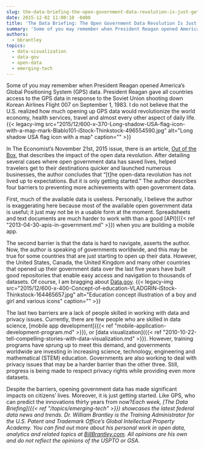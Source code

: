 ```yaml
---
slug: the-data-briefing-the-open-government-data-revolution-is-just-getting-started
date: 2015-12-02 11:00:18 -0400
title: 'The Data Briefing: The Open Government Data Revolution Is Just Getting Started'
summary: 'Some of you may remember when President Reagan opened America’s Global Positioning System (GPS) data. President Reagan gave all countries access to the GPS data in response to the Soviet Union shooting down Korean Airlines Flight 007 on September 1, 1983. I do not believe that the U.S. realized how much opening up GPS data'
authors:
  - bbrantley
topics:
  - data-visualization
  - data-gov
  - open-data
  - emerging-tech
---
```


Some of you may remember when President Reagan opened America’s Global Positioning System (GPS) data. President Reagan gave all countries access to the GPS data in response to the Soviet Union shooting down Korean Airlines Flight 007 on September 1, 1983. I do not believe that the U.S. realized how much opening up GPS data would revolutionize the world economy, health services, travel and almost every other aspect of daily life. {{< legacy-img src="2015/12/600-x-370-Long-shadow-USA-flag-icon-with-a-map-mark-Blablo101-iStock-Thinkstock-496554590.jpg" alt="Long shadow USA flag icon with a map" caption="" >}} 

In The Economist’s November 21st, 2015 issue, there is an article, <a href="http://www.economist.com/news/international/21678833-open-data-revolution-has-not-lived-up-expectations-it-only-getting" target="_blank">Out of the Box</a>, that describes the impact of the open data revolution. After detailing several cases where open government data has saved lives, helped travelers get to their destinations quicker and launched numerous businesses, the author concludes that “[t]he open-data revolution has not lived up to expectations. But it is only getting started.” The author describes four barriers to preventing more achievements with open government data.

First, much of the available data is useless. Personally, I believe the author is exaggerating here because most of the available open government data is useful; it just may not be in a usable form at the moment. Spreadsheets and text documents are much harder to work with than a good [API]({{< ref "2013-04-30-apis-in-government.md" >}}) when you are building a mobile app.

The second barrier is that the data is hard to navigate, asserts the author. Now, the author is speaking of governments worldwide, and this may be true for some countries that are just starting to open up their data. However, the United States, Canada, the United Kingdom and many other countries that opened up their government data over the last five years have built good repositories that enable easy access and navigation to thousands of datasets. Of course, I am bragging about <a href="http://www.data.gov/" target="_blank">Data.gov</a>. {{< legacy-img src="2015/12/600-x-400-Concept-of-education-VLADGRIN-iStock-Thinkstock-164465657.jpg" alt="Education concept illustration of a boy and girl and various icons" caption="" >}} 

The last two barriers are a lack of people skilled in working with data and privacy issues. Currently, there are few people who are skilled in data science, [mobile app development]({{< ref "mobile-application-development-program.md" >}}), or [data visualization]({{< ref "2010-10-22-tell-compelling-stories-with-data-visualization.md" >}}). However, training programs have sprung up to meet this demand, and governments worldwide are investing in increasing science, technology, engineering and mathematical (STEM) education. Governments are also working to deal with privacy issues that may be a harder barrier than the other three. Still, progress is being made to respect privacy rights while providing even more datasets.

Despite the barriers, opening government data has made significant impacts on citizens’ lives. Moreover, it is just getting started. Like GPS, who can predict the innovations thirty years from now?_Each week, [The Data Briefing]({{< ref "/topics/emerging-tech" >}}) showcases the latest federal data news and trends._
_Dr. William Brantley is the Training Administrator for the U.S. Patent and Trademark Office’s Global Intellectual Property Academy. You can find out more about his personal work in open data, analytics and related topics at <a href="http://billbrantley.com" target="_blank">BillBrantley.com</a>. All opinions are his own and do not reflect the opinions of the USPTO or GSA._